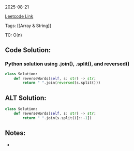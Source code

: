 2025-08-21

[Leetcode Link](https://leetcode.com/problems/reverse-words-in-a-string/?envType=study-plan-v2&envId=leetcode-75)

Tags: [[Array & String]]

TC: O(n)

## Code Solution: 
### Python solution using .join(), .split(), and reversed()
```python
class Solution:
	def reverseWords(self, s: str) -> str:
		return " ".join(reversed(s.split()))
```

## ALT Solution:
```python
class Solution:
    def reverseWords(self, s: str) -> str:
        return " ".join(s.split()[::-1])
```

## Notes:
- 
